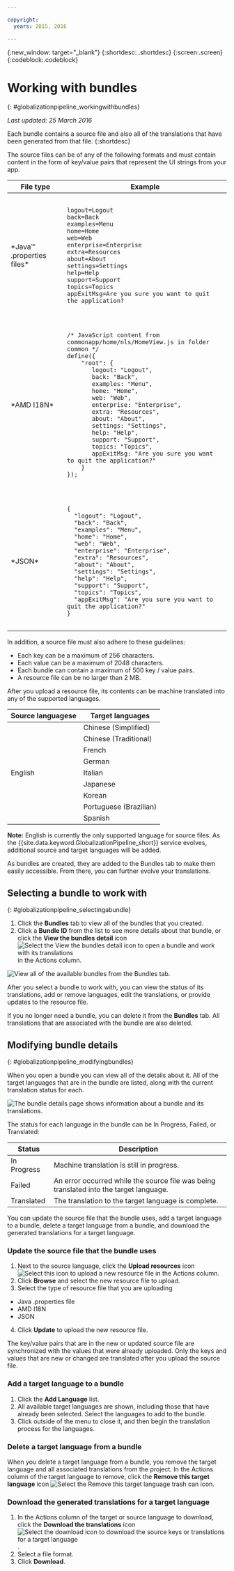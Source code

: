 ```yaml
---

copyright:
  years: 2015, 2016

---
```


{:new_window: target="_blank"}
{:shortdesc: .shortdesc}
{:screen:.screen}
{:codeblock:.codeblock}


# Working with bundles
{: #globalizationpipeline_workingwithbundles}

*Last updated: 25 March 2016*

Each bundle contains a source file and also all of the translations that have been generated from that file.
{:shortdesc}

The source files can be of any of the following formats and must contain content in the form of key/value pairs that represent the UI strings from your app.


<table>
<thead>
<tr>
<th>File type</th>
<th>Example</th>
</tr>
</thead>
<tbody>
<tr>
<td>*Java™ .properties files*</td>
<td><pre class="codeblock">
<code>
logout=Logout
back=Back
examples=Menu
home=Home
web=Web
enterprise=Enterprise
extra=Resources
about=About
settings=Settings
help=Help
support=Support
topics=Topics
appExitMsg=Are you sure you want to quit the application?
</code>
</pre>
</td>
</tr>
<tr>
<td>*AMD I18N*</td>
<td><pre class="codeblock">
<code>
/* JavaScript content from commonapp/home/nls/HomeView.js in folder common */
define({
    "root": {
       logout: "Logout",
       back: "Back",
       examples: "Menu",
       home: "Home",
       web: "Web",
       enterprise: "Enterprise",
       extra: "Resources",
       about: "About",
       settings: "Settings",
       help: "Help",
       support: "Support",
       topics: "Topics",
       appExitMsg: "Are you sure you want to quit the application?"
    }
});
</code>
</pre>
</td>
</tr>
<tr>
<td>*JSON*</td>
<td><pre class="codeblock">
<code>
{
  "logout": "Logout",
  "back": "Back",
  "examples": "Menu",
  "home": "Home",
  "web": "Web",
  "enterprise": "Enterprise",
  "extra": "Resources",
  "about": "About",
  "settings": "Settings",
  "help": "Help",
  "support": "Support",
  "topics": "Topics",
  "appExitMsg": "Are you sure you want to quit the application?"
}
</code>
</pre>
</td>
</tr>
</tbody>
</table>

In addition, a source file must also adhere to these guidelines:
* Each key can be a maximum of 256 characters.
* Each value can be a maximum of 2048 characters.
* Each bundle can contain a maximum of 500 key / value pairs.
* A resource file can be no larger than 2 MB.

After you upload a resource file, its contents can be machine translated into any of the supported languages.

<table>
<thead>
<tr>
<th>Source languagese</th>
<th>Target languages</th>
</tr>
</thead>
<tbody>
<tr>
<td rowspan="9">English</td>
<td>Chinese (Simplified)</td>
</tr>
<tr>
<td>Chinese (Traditional)</td>
</tr>
<tr>
<td>French</td>
</tr>
<tr>
<td>German</td>
</tr>
<tr>
<td>Italian</td>
</tr>
<tr>
<td>Japanese</td>
</tr>
<tr>
<td>Korean</td>
</tr>
<tr>
<td>Portuguese (Brazilian)</td>
</tr>
<tr>
<td>Spanish</td>
</tr>
</tbody>
</table>

**Note:** English is currently the only supported language for source files. As the {{site.data.keyword.GlobalizationPipeline_short}} service evolves, additional source and target languages will be added.

As bundles are created, they are added to the Bundles tab to make them easily accessible. From there, you can further evolve your translations.


## Selecting a bundle to work with
{: #globalizationpipeline_selectingabundle}

1. Click the **Bundles** tab to view all of the bundles that you created.
2. Click a **Bundle ID** from the list to see more details about that bundle, or click the **View the bundles detail** icon ![Select the View the bundles detail icon to open a bundle and work with its translations](images/viewProjectDetailIcon.png)	in the Actions column.

![View all of the available bundles from the Bundles tab.](images/translationBundles.png)

After you select a bundle to work with, you can view the status of its translations, add or remove languages, edit the translations, or provide updates to the resource file.

If you no longer need a bundle, you can delete it from the **Bundles** tab. All translations that are associated with the bundle are also deleted.

## Modifying bundle details
{: #globalizationpipeline_modifyingbundles}

When you open a bundle you can view all of the details about it. All of the target languages that are in the bundle are listed, along with the current translation status for each.

![The bundle details page shows information about a bundle and its translations.](images/bundleDetails.png)

The status for each language in the bundle can be In Progress, Failed, or Translated:

| Status | Description |
|--------|-------------|
| In Progress | Machine translation is still in progress. |
| Failed | An error occurred while the source file was being translated into the target language. |
| Translated | The translation to the target language is complete. |

You can update the source file that the bundle uses, add a target language to a bundle, delete a target language from a bundle, and download the generated translations for a target language.

### Update the source file that the bundle uses

1. Next to the source language, click the **Upload resources** icon ![Select this icon to upload a new resource file](images/uploadIcon.png) in the Actions column.
2. Click **Browse** and select the new resource file to upload.
3. Select the type of resource file that you are uploading
 * Java .properties file
 * AMD I18N
 * JSON
4. Click **Update** to upload the new resource file.

The key/value pairs that are in the new or updated source file are synchronized with the values that were already uploaded. Only the keys and values that are new or changed are translated after you upload the source file.

### Add a target language to a bundle

1. Click the **Add Language** list.
2. All available target languages are shown, including those that have already been selected. Select the languages to add to the bundle.
3. Click outside of the menu to close it, and then begin the translation process for the languages.

### Delete a target language from a bundle

When you delete a target language from a bundle, you remove the target language and all associated translations from the project. In the Actions column of the target language to remove, click the **Remove this target language** icon ![Select the Remove this target language trash can icon](images/trashIcon.png).

### Download the generated translations for a target language

1. In the Actions column of the target or source language to download, click the **Download the translations** icon ![Select the download icon to download the source keys or translations for a target language](images/downloadIcon.png).
2. Select a file format.
3. Click **Download**.

